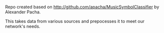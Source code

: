 Repo created based on http://github.com/apacha/MusicSymbolClassifier by Alexander Pacha.

This takes data from various sources and prepocesses it to meet our network's needs.
